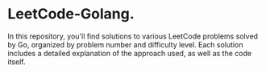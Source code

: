 # LeetCode-Golang.
In this repository, you'll find solutions to various LeetCode problems solved by Go, organized by problem number and difficulty level. Each solution includes a detailed explanation of the approach used, as well as the code itself.
